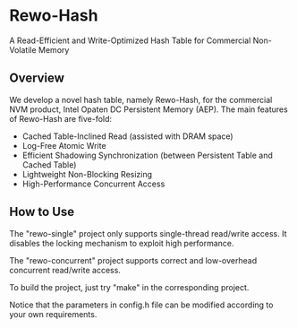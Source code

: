 # Rewo-Hash
A Read-Efficient and Write-Optimized Hash Table for Commercial Non-Volatile Memory


## Overview

We develop a novel hash table, namely Rewo-Hash, for the commercial NVM product, Intel Opaten DC Persistent Memory (AEP). The main features of Rewo-Hash are five-fold:

- Cached Table-Inclined Read (assisted with DRAM space)
- Log-Free Atomic Write
- Efficient Shadowing Synchronization (between Persistent Table and Cached Table)
- Lightweight Non-Blocking Resizing
- High-Performance Concurrent Access


## How to Use

The "rewo-single" project only supports single-thread read/write access. It disables the locking mechanism to exploit high performance.

The "rewo-concurrent" project supports correct and low-overhead concurrent read/write access.

To build the project, just try "make" in the corresponding project.

Notice that the parameters in config.h file can be modified according to your own requirements.
